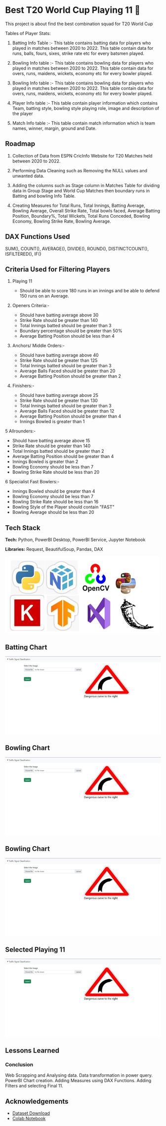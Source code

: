 
# Best T20 World Cup Playing 11 🏏

This project is about find the best combination squad for T20 World Cup

 Tables of Player Stats:

1. Batting Info Table :-
    This table contains batting data for players who played in matches between 
    2020 to 2022. This table contain data for runs, balls, fours, sixes, strike rate
    etc for every batsmen played.

2. Bowling Info table :-
    This table contains bowling data for players who played in matches between 
    2020 to 2022. This table contain data for overs, runs, maidens, wickets, economy etc
    for every bowler played.

3. Bowling Info table :-
    This table contains bowling data for players who played in matches between 
    2020 to 2022. This table contain data for overs, runs, maidens, wickets, economy etc
    for every bowler played.

4. Player Info table :-
    This table contain player information which contains Team, batting style, bowling style
    playing role, image and description of the player

5. Match Info table :- 
    This table contain match information which is team names, winner, margin, ground and
    Date.


## Roadmap

1. Collection of Data from ESPN CricInfo Website for T20 Matches held between 2020 to 2022.

2. Performing Data Cleaning such as Removing the NULL values and unwanted data. 

3. Adding the columns such as Stage column in Matches Table for dividing data in Group Stage
and World Cup Matches then boundary runs in Batting and bowling Info Table.

4. Creating Measures for Total Runs, Total Innings, Batting Average, Bowling Average, 
Overall Strike Rate, Total bowls faced, Average Batting Position, Boundary%, Total Wickets,
Total Runs Conceded, Bowling Economy, Bowling Strike Rate, Bowling Average.

## DAX Functions Used

SUM(), COUNT(), AVERAGE(), DIVIDE(), ROUND(), DISTINCTCOUNT(), ISFILTERED(), IF()

## Criteria Used for Filtering Players

1. Playing 11
   - Should be able to score 180 runs in an innings and be able to defend
     150 runs on an Average.

2. Openers Criteria:-
   - Should have batting average above 30
   - Strike Rate should be greater than 140
   - Total Innings batted should be greater than 3
   - Boundary percentage should be greater than 50%
   - Average Batting Position should be less than 4

3. Anchors/ Middle Orders:-
   - Should have batting average above 40
   - Strike Rate should be greater than 125
   - Total Innings batted should be greater than 3
   - Average Balls Faced should be greater than 20
   - Average Batting Position should be greater than 2

4. Finishers:-
   - Should have batting average above 25
   - Strike Rate should be greater than 130
   - Total Innings batted should be greater than 3
   - Average Balls Faced should be greater than 12
   - Average Batting Position should be greater than 4
   - Innings Bowled is greater than 1

5 Allrounders:- 
   - Should have batting average above 15
   - Strike Rate should be greater than 140
   - Total Innings batted should be greater than 2
   - Average Batting Position should be greater than 4
   - Innings Bowled is greater than 2
   - Bowling Economy should be less than 7
   - Bowling Strike Rate should be less than 20

6 Specialist Fast Bowlers:-
   - Innings Bowled should be greater than 4
   - Bowling Economy should be less than 7
   - Bowling Strike Rate should be less than 16
   - Bowling Style of the Player should contain "FAST"
   - Bowling Average should be less than 20



## Tech Stack

**Tech:** Python, PowerBI Desktop, PowerBI Service, 
          Jupyter Notebook

**Libraries:** Request, BeautifulSoup, Pandas, DAX


![Logo](https://raw.githubusercontent.com/Darshbhi99/Data-Science-Projects/main/Traffic%20Sign%20Prediction/logo.png)


## Batting Chart

![App Screenshot](https://github.com/Darshbhi99/Data-Science-Projects/blob/main/Traffic%20Sign%20Prediction/static/Traffic%20Signal%20Classifier.png?raw=true)


## Bowling Chart

![App Screenshot](https://github.com/Darshbhi99/Data-Science-Projects/blob/main/Traffic%20Sign%20Prediction/static/Traffic%20Signal%20Classifier.png?raw=true)

## Bowling Chart

![App Screenshot](https://github.com/Darshbhi99/Data-Science-Projects/blob/main/Traffic%20Sign%20Prediction/static/Traffic%20Signal%20Classifier.png?raw=true)

## Selected Playing 11

![App Screenshot](https://github.com/Darshbhi99/Data-Science-Projects/blob/main/Traffic%20Sign%20Prediction/static/Traffic%20Signal%20Classifier.png?raw=true)


## Lessons Learned

### Conclusion
Web Scrapping and Analysing data. Data transformation in power query.
PowerBI Chart creation. Adding Measures using DAX Functions. Adding Filters
and selecting Final 11.


## Acknowledgements

 - [Dataset Download]()
 - [Colab Notebook]()
